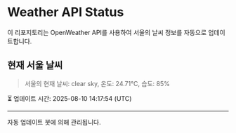 
# Weather API Status

이 리포지토리는 OpenWeather API를 사용하여 서울의 날씨 정보를 자동으로 업데이트합니다.

## 현재 서울 날씨
> 서울의 현재 날씨: clear sky, 온도: 24.71°C, 습도: 85%

⏳ 업데이트 시간: 2025-08-10 14:17:54 (UTC)

---
자동 업데이트 봇에 의해 관리됩니다.
